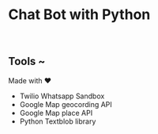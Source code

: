 # <h1> Chat Bot with Python </h1>
<br/>
<h2> Tools ~ </h2>
<p>Made with ❤️ </p>
<p>
  <ul>
    <li>Twilio Whatsapp Sandbox
    <li>Google Map geocording API </li>
    <li>Google Map place API </li>
    <li> Python Textblob library </li>
   </ul>
  </p>

